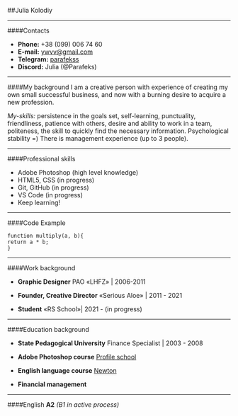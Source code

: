 ##Julia Kolodiy
***
####Contacts
- **Phone:** +38 (099) 006 74 60
- **E-mail:** ywvv@gmail.com
- **Telegram:** [parafekss](https://t-do.ru/parafekss)
- **Discord:** Julia (@Parafeks)

***
####My background
I am a creative person with experience of creating my own small successful business, and now with a burning desire to acquire a new profession.      

*My-skills:* persistence in the goals set, self-learning, punctuality, friendliness, patience with others, desire and ability to work in a team, politeness, the skill to quickly find the necessary information. Psychological stability =)
There is management experience (up to 3 people).

***
####Professional skills
- Adobe Photoshop (high level knowledge)
- HTML5, CSS (in progress)
- Git, GitHub (in progress)
- VS Code (in progress)
- Keep learning!

***
####Code Example
```
function multiply(a, b){
return a * b;
}
```

***
####Work background
- **Graphic Designer**
PAO «LHFZ» | 2006-2011     

- **Founder, Creative Director**
«Serious Aloe» | 2011 - 2021

- **Student**
«RS School»| 2021 - (in progress)

***
####Education background
- **State Pedagogical University**
Finance Specialist | 2003 - 2008

- **Adobe Photoshop course**
[Profile school](https://www.profileschool.ru/)

- **English language course**
[Newton](http://www.studionewtone.com.ua/)

- **Financial management** 

---
####English
**A2** *(B1 in active process)*














